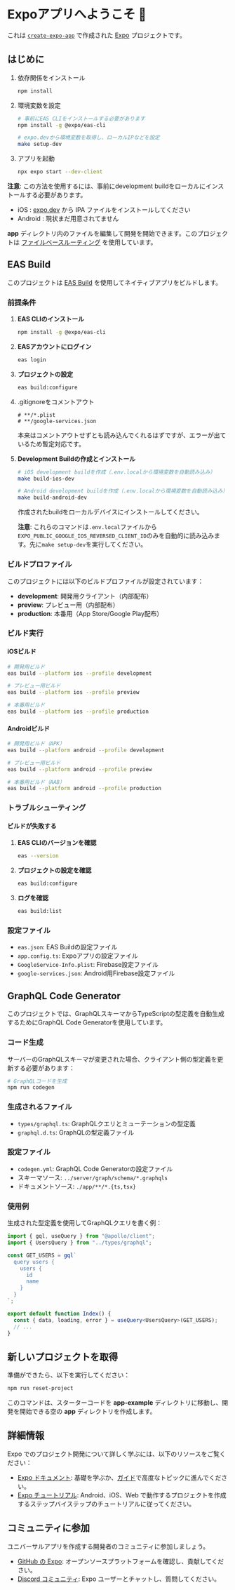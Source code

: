 # Expoアプリへようこそ 👋

これは [`create-expo-app`](https://www.npmjs.com/package/create-expo-app) で作成された [Expo](https://expo.dev) プロジェクトです。

## はじめに

1. 依存関係をインストール

   ```bash
   npm install
   ```

2. 環境変数を設定

   ```bash
   # 事前にEAS CLIをインストールする必要があります
   npm install -g @expo/eas-cli

   # expo.devから環境変数を取得し、ローカルIPなどを設定
   make setup-dev
   ```

3. アプリを起動

   ```bash
   npx expo start --dev-client
   ```

**注意**: この方法を使用するには、事前にdevelopment buildをローカルにインストールする必要があります。

- iOS : [expo.dev](https://expo.dev/accounts/nnf3/projects/fitness-app/development-builds) から IPA ファイルをインストールしてください
- Android : 現状まだ用意されてません

**app** ディレクトリ内のファイルを編集して開発を開始できます。このプロジェクトは [ファイルベースルーティング](https://docs.expo.dev/router/introduction) を使用しています。

## EAS Build

このプロジェクトは [EAS Build](https://docs.expo.dev/build/introduction/) を使用してネイティブアプリをビルドします。

### 前提条件

1. **EAS CLIのインストール**
   ```bash
   npm install -g @expo/eas-cli
   ```

2. **EASアカウントにログイン**
   ```bash
   eas login
   ```

3. **プロジェクトの設定**
   ```bash
   eas build:configure
   ```

4. .gitignoreをコメントアウト
   ```.gitignore
   # **/*.plist
   # **/google-services.json
   ```

   本来はコメントアウトせずとも読み込んでくれるはずですが、エラーが出ているため暫定対応です。

4. **Development Buildの作成とインストール**
   ```bash
   # iOS development buildを作成（.env.localから環境変数を自動読み込み）
   make build-ios-dev

   # Android development buildを作成（.env.localから環境変数を自動読み込み）
   make build-android-dev
   ```

   作成されたbuildをローカルデバイスにインストールしてください。

   **注意**: これらのコマンドは`.env.local`ファイルから`EXPO_PUBLIC_GOOGLE_IOS_REVERSED_CLIENT_ID`のみを自動的に読み込みます。先に`make setup-dev`を実行してください。

### ビルドプロファイル

このプロジェクトには以下のビルドプロファイルが設定されています：

- **development**: 開発用クライアント（内部配布）
- **preview**: プレビュー用（内部配布）
- **production**: 本番用（App Store/Google Play配布）

### ビルド実行

#### iOSビルド

```bash
# 開発用ビルド
eas build --platform ios --profile development

# プレビュー用ビルド
eas build --platform ios --profile preview

# 本番用ビルド
eas build --platform ios --profile production
```

#### Androidビルド

```bash
# 開発用ビルド（APK）
eas build --platform android --profile development

# プレビュー用ビルド
eas build --platform android --profile preview

# 本番用ビルド（AAB）
eas build --platform android --profile production
```

### トラブルシューティング

#### ビルドが失敗する

1. **EAS CLIのバージョンを確認**
   ```bash
   eas --version
   ```

2. **プロジェクトの設定を確認**
   ```bash
   eas build:configure
   ```

3. **ログを確認**
   ```bash
   eas build:list
   ```

### 設定ファイル

- `eas.json`: EAS Buildの設定ファイル
- `app.config.ts`: Expoアプリの設定ファイル
- `GoogleService-Info.plist`: Firebase設定ファイル
- `google-services.json`: Android用Firebase設定ファイル

## GraphQL Code Generator

このプロジェクトでは、GraphQLスキーマからTypeScriptの型定義を自動生成するためにGraphQL Code Generatorを使用しています。

### コード生成

サーバーのGraphQLスキーマが変更された場合、クライアント側の型定義を更新する必要があります：

```bash
# GraphQLコードを生成
npm run codegen
```

### 生成されるファイル

- `types/graphql.ts`: GraphQLクエリとミューテーションの型定義
- `graphql.d.ts`: GraphQLの型定義ファイル

### 設定ファイル

- `codegen.yml`: GraphQL Code Generatorの設定ファイル
- スキーマソース: `../server/graph/schema/*.graphqls`
- ドキュメントソース: `./app/**/*.{ts,tsx}`

### 使用例

生成された型定義を使用してGraphQLクエリを書く例：

```typescript
import { gql, useQuery } from "@apollo/client";
import { UsersQuery } from "../types/graphql";

const GET_USERS = gql`
  query users {
    users {
      id
      name
    }
  }
`;

export default function Index() {
  const { data, loading, error } = useQuery<UsersQuery>(GET_USERS);
  // ...
}
```

## 新しいプロジェクトを取得

準備ができたら、以下を実行してください：

```bash
npm run reset-project
```

このコマンドは、スターターコードを **app-example** ディレクトリに移動し、開発を開始できる空の **app** ディレクトリを作成します。

## 詳細情報

Expo でのプロジェクト開発について詳しく学ぶには、以下のリソースをご覧ください：

- [Expo ドキュメント](https://docs.expo.dev/): 基礎を学ぶか、[ガイド](https://docs.expo.dev/guides)で高度なトピックに進んでください。
- [Expo チュートリアル](https://docs.expo.dev/tutorial/introduction/): Android、iOS、Web で動作するプロジェクトを作成するステップバイステップのチュートリアルに従ってください。

## コミュニティに参加

ユニバーサルアプリを作成する開発者のコミュニティに参加しましょう。

- [GitHub の Expo](https://github.com/expo/expo): オープンソースプラットフォームを確認し、貢献してください。
- [Discord コミュニティ](https://chat.expo.dev): Expo ユーザーとチャットし、質問してください。
